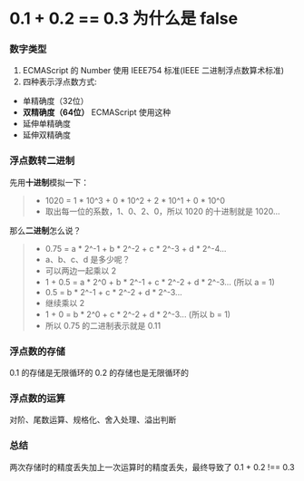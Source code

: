 # 0.1 + 0.2 == 0.3 为什么是 false

### 数字类型
1. ECMAScript 的 Number 使用 IEEE754 标准(IEEE 二进制浮点数算术标准)
2. 四种表示浮点数方式:
- 单精确度（32位）
- **双精确度（64位）** ECMAScript 使用这种
- 延伸单精确度
- 延伸双精确度

### 浮点数转二进制
先用**十进制**模拟一下：
> - 1020 = 1 * 10^3 + 0 * 10^2 + 2 * 10^1 + 0 * 10^0
> - 取出每一位的系数，1、0、2、0，所以 1020 的十进制就是 1020...

那么**二进制**怎么说？
> - 0.75 = a * 2^-1 + b * 2^-2 + c * 2^-3 + d * 2^-4...
> - a、b、c、d 是多少呢？
> - 可以两边一起乘以 2
> - 1 + 0.5 = a * 2^0 + b * 2^-1 + c * 2^-2 + d * 2^-3... (所以 a = 1)
> - 0.5 = b * 2^-1 + c * 2^-2 + d * 2^-3...
> - 继续乘以 2
> - 1 + 0 = b * 2^0 + c * 2^-2 + d * 2^-3... (所以 b = 1)
> - 所以 0.75 的二进制表示就是 0.11


### 浮点数的存储
0.1 的存储是无限循环的
0.2 的存储也是无限循环的


### 浮点数的运算
对阶、尾数运算、规格化、舍入处理、溢出判断

### 总结
两次存储时的精度丢失加上一次运算时的精度丢失，最终导致了 0.1 + 0.2 !== 0.3